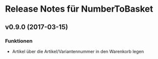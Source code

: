 # Release Notes für NumberToBasket

## v0.9.0 (2017-03-15)

### Funktionen

- Artikel über die Artikel/Variantennummer in den Warenkorb legen
